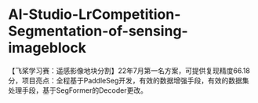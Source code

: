 # AI-Studio-LrCompetition-Segmentation-of-sensing-imageblock
 【飞桨学习赛：遥感影像地块分割】22年7月第一名方案，可提供复现精度66.18分，项目亮点：全程基于PaddleSeg开发，有效的数据增强手段，有效的数据集处理手段，基于SegFormer的Decoder更改。
